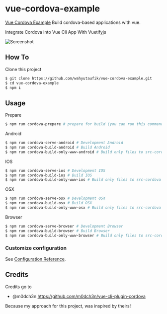 # vue-cordova-example
[Vue Cordova Example](https://github.com/wahyutaufik/vue-cordova-example) Build cordova-based applications with vue.

Integrate Cordova into Vue Cli App With Vuetifyjs

![Screenshot](https://github.com/wahyutaufik/vue-cordova-example/blob/master/src/assets/ss.png)

## How To
Clone this project
```sh
$ git clone https://github.com/wahyutaufik/vue-cordova-example.git
$ cd vue-cordova-example
$ npm i
```
## Usage
Prepare
```sh
$ npm run cordova-prepare # prepare for build (you can run this command, when you checkouted your project from GIT, it's like npm install)
```
Android
```sh
$ npm run cordova-serve-android # Development Android
$ npm run cordova-build-android # Build Android
$ npm run cordova-build-only-www-android # Build only files to src-cordova
```
IOS
```sh
$ npm run cordova-serve-ios # Development IOS
$ npm run cordova-build-ios # Build IOS
$ npm run cordova-build-only-www-ios # Build only files to src-cordova
```
OSX
```sh
$ npm run cordova-serve-osx # Development OSX
$ npm run cordova-build-osx # Build OSX
$ npm run cordova-build-only-www-osx # Build only files to src-cordova
```
Browser
```sh
$ npm run cordova-serve-browser # Development Browser
$ npm run cordova-build-browser # Build Browser
$ npm run cordova-build-only-www-browser # Build only files to src-cordova
```

### Customize configuration
See [Configuration Reference](https://cli.vuejs.org/config/).

## Credits
Credits go to
* @m0dch3n https://github.com/m0dch3n/vue-cli-plugin-cordova

Because my approach for this project, was inspired by theirs!